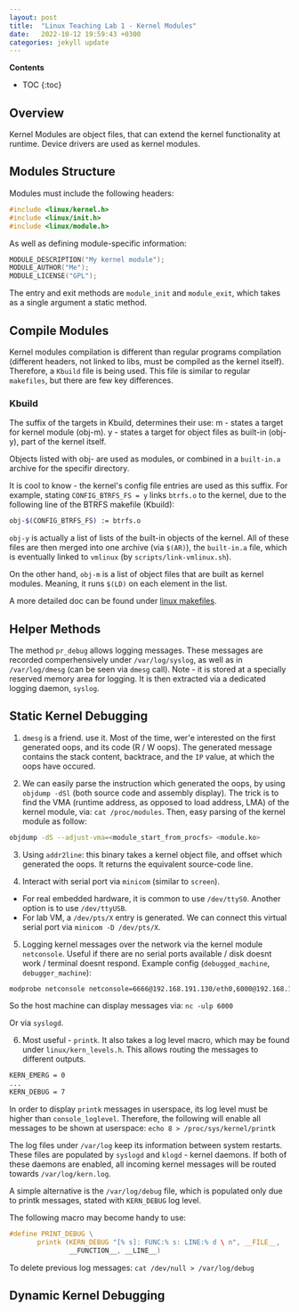 ```yaml
---
layout: post
title:  "Linux Teaching Lab 1 - Kernel Modules"
date:   2022-10-12 19:59:43 +0300
categories: jekyll update
---
```


**Contents**
* TOC
{:toc}
## Overview
Kernel Modules are object files, that can extend the kernel functionality at runtime. 
Device drivers are used as kernel modules. 

## Modules Structure
Modules must include the following headers:
```c
#include <linux/kernel.h>
#include <linux/init.h>
#include <linux/module.h>
```

As well as defining module-specific information:
```c
MODULE_DESCRIPTION("My kernel module");
MODULE_AUTHOR("Me");
MODULE_LICENSE("GPL");
```

The entry and exit methods are `module_init` and `module_exit`, which takes as a single argument a static method. 

## Compile Modules
Kernel modules compilation is different than regular programs compilation (different headers, not linked to libs, must be compiled as the kernel itself). 
Therefore, a `Kbuild` file is being used. This file is similar to regular `makefiles`, but there are few key differences.

### Kbuild
The suffix of the targets in Kbuild, determines their use:
m - states a target for kernel module (obj-m).
y - states a target for object files as built-in (obj-y), part of the kernel itself. 

Objects listed with obj- are used as modules, or combined in a `built-in.a` archive for the specifir directory. 


It is cool to know - the kernel's config file entries are used as this suffix. For example, stating `CONFIG_BTRFS_FS = y` links `btrfs.o` to the kernel, due to the following line of the BTRFS makefile (Kbuild):
```bash
obj-$(CONFIG_BTRFS_FS) := btrfs.o
```

`obj-y` is actually a list of lists of the built-in objects of the kernel. 
All of these files are then merged into one archive (via `$(AR)`), the `built-in.a` file, which is eventually linked to `vmlinux` (by `scripts/link-vmlinux.sh`). 

On the other hand, `obj-m` is a list of object files that are built as kernel modules. Meaning, it runs `$(LD)` on each element in the list. 

A more detailed doc can be found under [linux makefiles][linux-makefiles]. 


## Helper Methods
The method `pr_debug` allows logging messages.
These messages are recorded comperhensively under `/var/log/syslog`, as well as in `/var/log/dmesg` (can be seen via `dmesg` call). 
Note - it is stored at a specially reserved memory area for logging. It is then extracted via a dedicated logging daemon, `syslog`. 


## Static Kernel Debugging
1. `dmesg` is a friend. use it. 
Most of the time, wer'e interested on the first generated oops, and its code (R / W oops). The generated message contains the stack content, backtrace, and the `IP` value, at which the oops have occured.

2. We can easily parse the instruction which generated the oops, by using `objdump -dSl` (both source code and assembly display). 
The trick is to find the VMA (runtime address, as opposed to load address, LMA) of the kernel module, via: `cat /proc/modules`. 
Then, easy parsing of the kernel module as follow:
```bash
objdump -dS --adjust-vma=<module_start_from_procfs> <module.ko>
```

3. Using `addr2line`: this binary takes a kernel object file, and offset which generated the oops. It returns the equivalent source-code line. 

4. Interact with serial port via `minicom` (similar to `screen`). 
- For real embedded hardware, it is common to use `/dev/ttyS0`. Another option is to use `/dev/ttyUSB`. 
- For lab VM, a `/dev/pts/X` entry is generated. We can connect this virtual serial port via `minicom -D /dev/pts/X`.

5. Logging kernel messages over the network via the kernel module `netconsole`. 
Useful if there are no serial ports available / disk doesnt work / terminal doesnt respond. 
Example config (`debugged_machine`, `debugger_machine`):
```bash
modprobe netconsole netconsole=6666@192.168.191.130/eth0,6000@192.168.191.1/00:50:56:c0:00:08
```

So the host machine can display messages via:
`nc -ulp 6000`

Or via `syslogd`. 

6. Most useful - `printk`. 
It also takes a log level macro, which may be found under `linux/kern_levels.h`. This allows routing the messages to different outputs. 

```bash
KERN_EMERG = 0
...
KERN_DEBUG = 7
```

In order to display `printk` messages in userspace, its log level must be higher than `console_loglevel`. 
Therefore, the following will enable all messages to be shown at userspace:
`echo 8 > /proc/sys/kernel/printk`

The log files under `/var/log` keep its information between system restarts. 
These files are populated by `syslogd` and `klogd` - kernel daemons. 
If both of these daemons are enabled, all incoming kernel messages will be routed towards `/var/log/kern.log`. 

A simple alternative is the `/var/log/debug` file, which is populated only due to printk messages, stated with `KERN_DEBUG` log level. 

The following macro may become handy to use:
```c
#define PRINT_DEBUG \
       printk (KERN_DEBUG "[% s]: FUNC:% s: LINE:% d \ n", __FILE__,
               __FUNCTION__, __LINE__)
```

To delete previous log messages:
`cat /dev/null > /var/log/debug`


## Dynamic Kernel Debugging


[linux-makefiles]: https://docs.kernel.org/kbuild/makefiles.html?highlight=kbuild